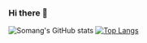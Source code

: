 ### Hi there 👋

<!--
**S2somang/S2somang** is a ✨ _special_ ✨ repository because its `README.md` (this file) appears on your GitHub profile.

Here are some ideas to get you started:

- 🔭 I’m currently working on ...
- 🌱 I’m currently learning ...
- 👯 I’m looking to collaborate on ...
- 🤔 I’m looking for help with ...
- 💬 Ask me about ...
- 📫 How to reach me: ...
- 😄 Pronouns: ...
- ⚡ Fun fact: ...
-->


![Somang's GitHub stats](https://github-readme-stats.vercel.app/api?username=S2somang&show_icons=true&theme=buefy&count_private=true)
[![Top Langs](https://github-readme-stats.vercel.app/api/top-langs/?username=S2somang)](https://github.com/S2somang/github-readme-stats&layout=compact)
